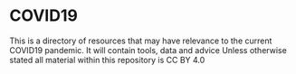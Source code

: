 # COVID19
This is a directory of resources that may have relevance to the current COVID19 pandemic. It will contain tools, data and advice
Unless otherwise stated all material within this repository is CC BY 4.0
